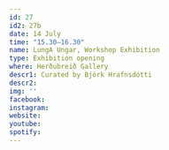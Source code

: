 ```yaml
---
id: 27
id2: 27b
date: 14 July
time: "15.30–16.30"
name: LungA Ungar, Workshop Exhibition
type: Exhibition opening
where: Herðubreið Gallery
descr1: Curated by Björk Hrafnsdótti
descr2: 
img: ''
facebook: 
instagram:  
website:
youtube: 
spotify:
---
```

